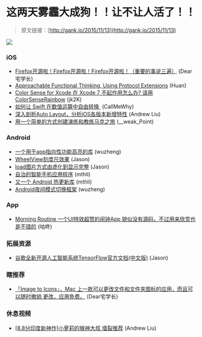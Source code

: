 # 这两天雾霾大成狗！！让不让人活了！！

> 原文链接：[http://gank.io/2015/11/13](http://gank.io/2015/11/13)

![](http://ww3.sinaimg.cn/large/7a8aed7bgw1exz7lm0ow0j20qo0hrjud.jpg)

### iOS

* [Firefox开源啦！Firefox开源啦！Firefox开源啦！（重要的事说三遍）](https://github.com/mozilla/firefox) (Dear宅学长)
* [Approachable Functional Thinking, Using Protocol Extensions](http://kelan.io/2015/approachable) (Huan)
* [Color Sense for Xcode 在 Xcode 7 不起作用怎么办? 请用ColorSenseRainbow](https://github.com/NorthernRealities/ColorSenseRainbow) (jk2K)
* [如何让 Swift 在数值运算中自由转换&nbsp;](https://realm.io/cn/news/richard) (CallMeWhy)
* [深入剖析Auto Layout，分析iOS各版本新增特性](http://www.starming.com/index.php?hmsr=toutiao.io&amp) (Andrew Liu)
* [用一个简单的方式创建演练和教练马克之旅](https://github.com/ephread/Instructions) (__weak_Point)

### Android

* [一个用于app指向性功能高亮的库](https://github.com/hongyangAndroid/Highlight) (wuzheng)
* [WheelView刻度尺效果](https://github.com/lantouzi/WheelView) (Jason)
* [load图片方式由虚化到显示完整](https://github.com/wingjay/BlurImageView) (Jason)
* [自治的智能手机应用程序](https://github.com/Tribler/self) (mthli)
* [又一个 Android 热更新库](https://github.com/jasonross/Nuwa) (mthli)
* [Android夜间模式切换框架](https://github.com/ashqal/NightOwl) (wuzheng)

### App

* [Morning Routine 一个UI特效超赞的闹钟App 貌似没有源码，不过用来欣赏也是不错的](http://weibo.com/1874136301/D3DgLp4K1?type=comment) (咕咚)

### 拓展资源

* [谷歌全新开源人工智能系统TensorFlow官方文档(中文版)](https://github.com/jikexueyuanwiki/tensorflow) (Jason)

### 瞎推荐

* [「Image to Icons」，Mac 上一款可以更改文件和文件夹图标的应用，而且可以随时撤销 更改，应用免费。](https://itunes.apple.com/cn/app/image) (Dear宅学长)

### 休息视频

* [[8.8分印度新神作]小萝莉的猴神大叔 墙裂推荐](http://www.bilibili.com/video/av2995929/) (Andrew Liu)

